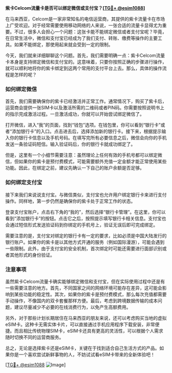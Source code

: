 **紫卡Celcom流量卡是否可以绑定微信或支付宝？[[TG💪+ @esim1088](https://t.me/s/esim1088)]**

在马来西亚，Celcom是一家非常知名的电信运营商，其提供的紫卡流量卡在市场上广受欢迎。对于经常需要使用移动网络的人来说，一张合适的流量卡显得尤为重要。不过，很多人会担心一个问题：这张卡能不能绑定微信或者支付宝呢？毕竟，在日常生活中，微信和支付宝已经成为了我们支付、转账、缴费等操作的主要工具。如果不能绑定，那使用起来就会受到一定的限制。

今天，我们就来详细聊聊这个问题。首先，我们需要明确一点：紫卡Celcom流量卡本身是支持绑定微信和支付宝的。这意味着，只要你按照正确的步骤进行操作，就可以顺利地将你的紫卡绑定到这两个常用的支付平台上去。那么，具体的操作流程是怎样的呢？

### 如何绑定微信

首先，我们需要确保你的紫卡已经激活并正常工作。通常情况下，购买了紫卡后，运营商会提供一张SIM卡以及激活所需的二维码或者PIN码。你需要按照说明书上的指示完成激活过程。一旦激活成功，你就可以开始尝试绑定微信了。

打开微信，进入“我”的页面，找到“钱包”选项。在钱包里，你可以看到“银行卡”或者“添加银行卡”的入口。点击进去后，选择添加新的银行卡。接下来，根据提示输入你的银行卡信息以及手机号码。在填写完所有必要信息之后，微信会向你的手机发送一条验证码短信。输入验证码后，你的银行卡就成功绑定了。

但是，这里有一个小细节需要注意：虽然理论上任何有效的手机号都可以绑定微信，但如果你的紫卡是预付费模式，可能需要额外充值一定金额才能正常使用某些功能。因此，在绑定之前，建议先确认一下自己的账户余额是否足够。

### 如何绑定支付宝

接下来我们来说说支付宝。与微信类似，支付宝也允许用户绑定银行卡来进行支付操作。同样地，第一步仍然是确保你的紫卡处于正常工作的状态。

登录支付宝账户，点击右下角的“我的”，然后选择“银行卡管理”。在这里，你可以看到“添加银行卡”的按钮。点击它之后，按照提示填写银行卡相关信息。支付宝也会通过短信形式发送验证码到你绑定的手机号上，验证无误后即可完成绑定。

需要注意的是，支付宝对绑定的银行卡有一定的要求，比如必须是中国大陆发行的银行账户。如果你的紫卡是以其他方式开通的服务（例如国际漫游），可能会遇到一些限制。此外，由于支付宝的安全机制，首次绑定时可能还需要进行面部识别或者其他形式的身份验证。

### 注意事项

虽然紫卡Celcom流量卡确实能够绑定微信和支付宝，但在实际使用过程中还是有一些需要注意的地方。首先，不同国家之间的网络环境可能存在差异，这可能会影响到某些功能的稳定性。其次，如果你的紫卡是预付费模式，那么每次充值都需要手动操作，不像国内的双卡套餐那样方便。最后，考虑到跨境数据传输的成本问题，建议尽量减少不必要的在线消费行为，以免产生高额费用。

另外，对于那些计划长期居住在马来西亚的朋友来说，还可以考虑购买当地的虚拟eSIM卡。这种卡无需实体卡片，可以直接通过手机应用程序下载安装，非常便捷。而且相比传统物理SIM卡，eSIM卡还具有更高的灵活性，可以根据个人需求随时切换不同的运营商服务。

总之，无论是选择紫卡还是eSIM卡，关键在于找到适合自己生活方式的产品。如果你是一个喜欢尝试新鲜事物的人，不妨试试看eSIM卡带来的全新体验吧！

[[TG💪+ @esim1088](https://t.me/s/esim1088) ![Image](https://i.postimg.cc/4NQfJmqS/Snipaste-2025-05-13-00-14-12.png)]